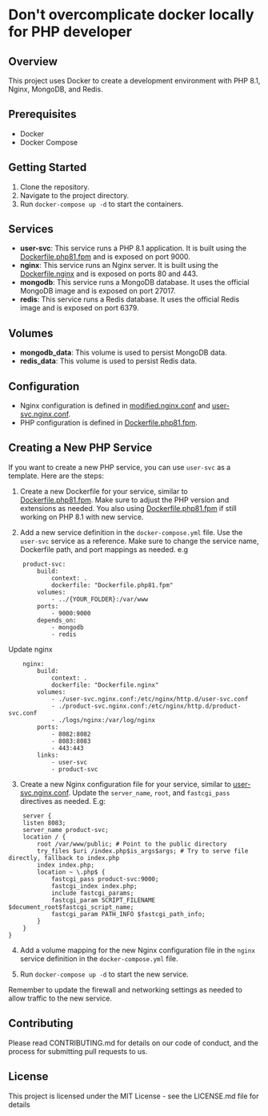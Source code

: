 # Don't overcomplicate docker locally for PHP developer

## Overview
This project uses Docker to create a development environment with PHP 8.1, Nginx, MongoDB, and Redis.

## Prerequisites
- Docker
- Docker Compose

## Getting Started
1. Clone the repository.
2. Navigate to the project directory.
3. Run `docker-compose up -d` to start the containers.

## Services
- **user-svc**: This service runs a PHP 8.1 application. It is built using the [Dockerfile.php81.fpm](Dockerfile.php81.fpm) and is exposed on port 9000.
- **nginx**: This service runs an Nginx server. It is built using the [Dockerfile.nginx](Dockerfile.nginx) and is exposed on ports 80 and 443.
- **mongodb**: This service runs a MongoDB database. It uses the official MongoDB image and is exposed on port 27017.
- **redis**: This service runs a Redis database. It uses the official Redis image and is exposed on port 6379.

## Volumes
- **mongodb_data**: This volume is used to persist MongoDB data.
- **redis_data**: This volume is used to persist Redis data.

## Configuration
- Nginx configuration is defined in [modified.nginx.conf](modified.nginx.conf) and [user-svc.nginx.conf](user-svc.nginx.conf).
- PHP configuration is defined in [Dockerfile.php81.fpm](Dockerfile.php81.fpm).

## Creating a New PHP Service

If you want to create a new PHP service, you can use `user-svc` as a template. Here are the steps:

1. Create a new Dockerfile for your service, similar to [Dockerfile.php81.fpm](Dockerfile.php81.fpm). Make sure to adjust the PHP version and extensions as needed. You also using [Dockerfile.php81.fpm](Dockerfile.php81.fpm) if still working on PHP 8.1 with new service.

2. Add a new service definition in the `docker-compose.yml` file. Use the `user-svc` service as a reference. Make sure to change the service name, Dockerfile path, and port mappings as needed. e.g
```
    product-svc:
        build:
            context: .
            dockerfile: "Dockerfile.php81.fpm"
        volumes:
            - ../{YOUR_FOLDER}:/var/www
        ports:
            - 9000:9000
        depends_on:
            - mongodb
            - redis
```
Update nginx
```
    nginx:
        build:
            context: .
            dockerfile: "Dockerfile.nginx"
        volumes:
            - ./user-svc.nginx.conf:/etc/nginx/http.d/user-svc.conf
            - ./product-svc.nginx.conf:/etc/nginx/http.d/product-svc.conf
            - ./logs/nginx:/var/log/nginx
        ports:
            - 8082:8082
            - 8083:8083
            - 443:443
        links:
            - user-svc
            - product-svc
```
3. Create a new Nginx configuration file for your service, similar to [user-svc.nginx.conf](user-svc.nginx.conf). Update the `server_name`, `root`, and `fastcgi_pass` directives as needed. E.g:
```
    server {
    listen 8083;
    server_name product-svc;
    location / {
        root /var/www/public; # Point to the public directory
        try_files $uri /index.php$is_args$args; # Try to serve file directly, fallback to index.php
        index index.php;
        location ~ \.php$ {
            fastcgi_pass product-svc:9000;
            fastcgi_index index.php;
            include fastcgi_params;
            fastcgi_param SCRIPT_FILENAME $document_root$fastcgi_script_name;
            fastcgi_param PATH_INFO $fastcgi_path_info;
        }
    }
}
```

4. Add a volume mapping for the new Nginx configuration file in the `nginx` service definition in the `docker-compose.yml` file.

5. Run `docker-compose up -d` to start the new service.

Remember to update the firewall and networking settings as needed to allow traffic to the new service.

## Contributing
Please read CONTRIBUTING.md for details on our code of conduct, and the process for submitting pull requests to us.

## License
This project is licensed under the MIT License - see the LICENSE.md file for details
